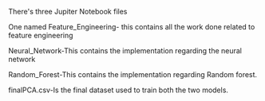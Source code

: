 There's three Jupiter Notebook files


One named Feature_Engineering- this contains all the work done related to feature engineering

Neural_Network-This contains the implementation regarding the neural network

Random_Forest-This contains the implementation regarding Random forest.

finalPCA.csv-Is the final dataset used to train both the two models.